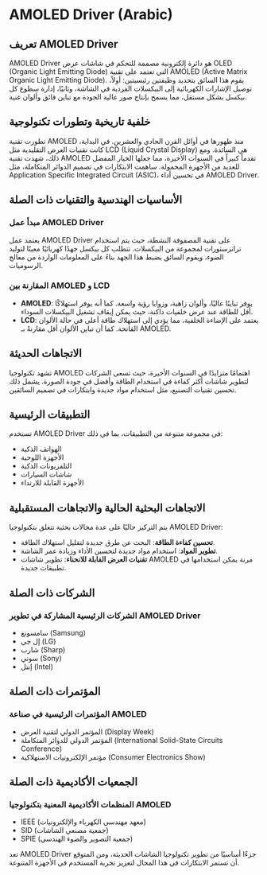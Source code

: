 # AMOLED Driver (Arabic)

## تعريف AMOLED Driver

AMOLED Driver هو دائرة إلكترونية مصممة للتحكم في شاشات عرض OLED (Organic Light Emitting Diode) التي تعتمد على تقنية AMOLED (Active Matrix Organic Light Emitting Diode). يقوم هذا السائق بتحديد وظيفتين رئيسيتين: أولاً، توصيل الإشارات الكهربائية إلى البيكسلات الفردية في الشاشة، وثانيًا، إدارة سطوع كل بيكسل بشكل مستقل، مما يسمح بإنتاج صور عالية الجودة مع تباين فائق وألوان غنية.

## خلفية تاريخية وتطورات تكنولوجية

تطورت تقنية AMOLED منذ ظهورها في أوائل القرن الحادي والعشرين. في البداية، كانت تقنيات العرض التقليدية مثل LCD (Liquid Crystal Display) هي السائدة. ومع ذلك، شهدت تقنية AMOLED تقدماً كبيراً في السنوات الأخيرة، مما جعلها الخيار المفضل للعديد من الأجهزة المحمولة. ساهمت الابتكارات في تصميم الدوائر المتكاملة، مثل Application Specific Integrated Circuit (ASIC)، في تحسين أداء AMOLED Driver.

## الأساسيات الهندسية والتقنيات ذات الصلة

### مبدأ عمل AMOLED Driver

يعتمد عمل AMOLED Driver على تقنية المصفوفة النشطة، حيث يتم استخدام ترانزستورات لمجموعة من البيكسلات. تتطلب كل بيكسل جهدًا كهربائيًا معينًا لتوليد الضوء، ويقوم السائق بضبط هذا الجهد بناءً على المعلومات الواردة من معالج الرسوميات.

### المقارنة بين AMOLED و LCD

- **AMOLED**: يوفر تباينًا عاليًا، وألوان زاهية، وزوايا رؤية واسعة. كما أنه يوفر استهلاكًا أقل للطاقة عند عرض خلفيات داكنة، حيث يمكن إيقاف تشغيل البيكسلات السوداء.
- **LCD**: يعتمد على الإضاءة الخلفية، مما يؤدي إلى استهلاك طاقة أعلى في حالة الألوان الفاتحة. كما أن تباين الألوان أقل مقارنةً بـ AMOLED.

## الاتجاهات الحديثة

تشهد تكنولوجيا AMOLED اهتمامًا متزايدًا في السنوات الأخيرة، حيث تسعى الشركات لتطوير شاشات أكثر كفاءة في استخدام الطاقة وأفضل في جودة الصورة. يشمل ذلك تحسين تقنيات التصنيع، مثل استخدام مواد جديدة وابتكارات في تصميم السائقين.

## التطبيقات الرئيسية

تستخدم AMOLED Driver في مجموعة متنوعة من التطبيقات، بما في ذلك:

- الهواتف الذكية
- الأجهزة اللوحية
- التلفزيونات الذكية
- شاشات السيارات
- الأجهزة القابلة للارتداء

## الاتجاهات البحثية الحالية والاتجاهات المستقبلية

يتم التركيز حاليًا على عدة مجالات بحثية تتعلق بتكنولوجيا AMOLED Driver:

- **تحسين كفاءة الطاقة**: البحث عن طرق جديدة لتقليل استهلاك الطاقة.
- **تطوير المواد**: استخدام مواد جديدة لتحسين الأداء وزيادة عمر الشاشة.
- **تقنيات العرض القابلة للانحناء**: تطوير شاشات AMOLED مرنة يمكن استخدامها في تطبيقات جديدة.

## الشركات ذات الصلة

### الشركات الرئيسية المشاركة في تطوير AMOLED Driver

- سامسونغ (Samsung)
- إل جي (LG)
- شارب (Sharp)
- سوني (Sony)
- إنتل (Intel)

## المؤتمرات ذات الصلة

### المؤتمرات الرئيسية في صناعة AMOLED

- المؤتمر الدولي لتقنية العرض (Display Week)
- المؤتمر الدولي للدوائر المتكاملة (International Solid-State Circuits Conference)
- مؤتمر الإلكترونيات الاستهلاكية (Consumer Electronics Show)

## الجمعيات الأكاديمية ذات الصلة

### المنظمات الأكاديمية المعنية بتكنولوجيا AMOLED

- IEEE (معهد مهندسي الكهرباء والإلكترونيات)
- SID (جمعية مصنعي الشاشات)
- SPIE (جمعية التصوير والضوء الهندسي)

تعد AMOLED Driver جزءًا أساسيًا من تطوير تكنولوجيا الشاشات الحديثة، ومن المتوقع أن تستمر الابتكارات في هذا المجال لتعزيز تجربة المستخدم في الأجهزة المتنوعة.